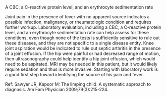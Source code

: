 A CBC, a C-reactive protein level, and an erythrocyte sedimentation rate

Joint pain in the presence of fever with no apparent source indicates a possible infection, malignancy, or rheumatologic condition and requires further workup. Laboratory evaluation, including a CBC, a C-reactive protein level, and an erythrocyte sedimentation rate can help assess for these conditions, even though none of the tests is sufficiently sensitive to rule out these diseases, and they are not specific to a single disease entity. Knee joint aspiration would be indicated to rule out septic arthritis in the presence of a joint effusion. If the hip were painful or had decreased range of motion, then ultrasonography could help identify a hip joint effusion, which would need to be aspirated. MRI may be needed in this patient, but it would likely require sedation and thus is more invasive. Starting with laboratory work is a good first step toward identifying the source of his pain and fever.

Ref:  Sawyer JR, Kapoor M: The limping child: A systematic approach to diagnosis. Am Fam Physician 2009;79(3):215-224.